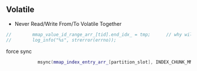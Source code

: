## Volatile

* Never Read/Write From/To Volatile Together

```cpp
//        mmap_value_id_range_arr_[tid].end_idx_ = tmp;      // why will this change beg_idx_ also?
//        log_info("%s", strerror(errno));


```



force sync

```cpp
            msync(mmap_index_entry_arr_[partition_slot], INDEX_CHUNK_MMAP_SIZE, MS_SYNC);

```